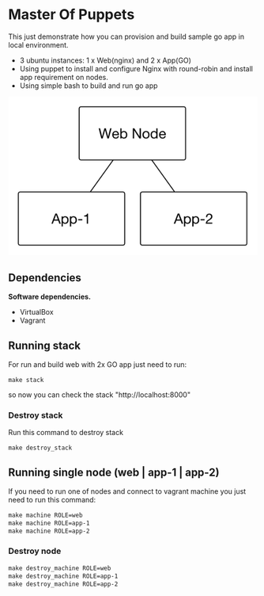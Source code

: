 # Master Of Puppets

This just demonstrate how you can provision and build sample go app in local environment.
* 3 ubuntu instances: 1 x Web(nginx) and 2 x App(GO)
* Using puppet to install and configure Nginx with round-robin and install app requirement on nodes.
* Using simple bash to build and run go app

![alt tag](diag.png)

## Dependencies

**Software dependencies.**

* VirtualBox
* Vagrant



## Running stack
For run and build web with 2x GO app just need to run:
```
make stack
```
so now you can check the stack "http://localhost:8000"

### Destroy stack
Run this command to destroy stack
```
make destroy_stack
```

## Running single node (web | app-1 | app-2)
If you need to run one of nodes and connect to vagrant machine you just need to run this command:
```
make machine ROLE=web
make machine ROLE=app-1
make machine ROLE=app-2
```
### Destroy node
```
make destroy_machine ROLE=web
make destroy_machine ROLE=app-1
make destroy_machine ROLE=app-2
```
